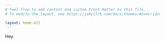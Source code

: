 ```yaml
---
# Feel free to add content and custom Front Matter to this file.
# To modify the layout, see https://jekyllrb.com/docs/themes/#overriding-theme-defaults

layout: home-alt
---
```


Hey.